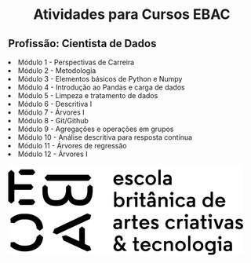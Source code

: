<h1 align='center'> Atividades para Cursos EBAC </h1>


<h2> Profissão: Cientista de Dados </h2>
<p>
  <li> Módulo 1 - Perspectivas de Carreira</li>
  <li> Módulo 2 - Metodologia</li>
  <li> Módulo 3 - Elementos básicos de Python e Numpy</li>
  <li> Módulo 4 - Introdução ao Pandas e carga de dados</li>
  <li> Módulo 5 - Limpeza e tratamento de dados</li>
  <li> Módulo 6 - Descritiva I </li>
  <li> Módulo 7 - Árvores I </li>
  <li> Módulo 8 - Git/Github </li>
  <li> Módulo 9 - Agregações e operações em grupos </li>
  <li> Módulo 10 - Análise descritiva para resposta contínua </li>
  <li> Módulo 11 - Árvores de regressão </li>
  <li> Módulo 12 - Árvores I </li>
</p>


![Escola Britânica de Artes Criativas e Tecnologia](ebac_logo.png)
